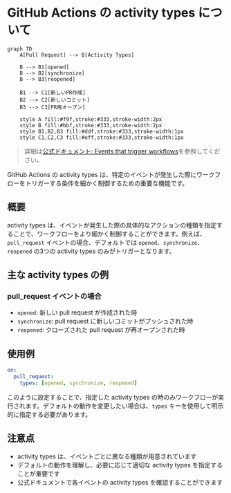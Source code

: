 # GitHub Actions の activity types について

```mermaid
graph TD
    A[Pull Request] --> B[Activity Types]
    
    B --> B1[opened]
    B --> B2[synchronize]
    B --> B3[reopened]
    
    B1 --> C1[新しいPR作成]
    B2 --> C2[新しいコミット]
    B3 --> C3[PR再オープン]
    
    style A fill:#f9f,stroke:#333,stroke-width:2px
    style B fill:#bbf,stroke:#333,stroke-width:2px
    style B1,B2,B3 fill:#ddf,stroke:#333,stroke-width:1px
    style C1,C2,C3 fill:#eff,stroke:#333,stroke-width:1px
```

> 詳細は[公式ドキュメント: Events that trigger workflows](https://docs.github.com/en/actions/using-workflows/events-that-trigger-workflows)を参照してください。

GitHub Actions の activity types は、特定のイベントが発生した際にワークフローをトリガーする条件を細かく制御するための重要な機能です。

## 概要

activity types は、イベントが発生した際の具体的なアクションの種類を指定することで、ワークフローをより細かく制御することができます。例えば、`pull_request` イベントの場合、デフォルトでは `opened`、`synchronize`、`reopened` の3つの activity types のみがトリガーとなります。

## 主な activity types の例

### pull_request イベントの場合
- `opened`: 新しい pull request が作成された時
- `synchronize`: pull request に新しいコミットがプッシュされた時
- `reopened`: クローズされた pull request が再オープンされた時

## 使用例

```yaml
on:
  pull_request:
    types: [opened, synchronize, reopened]
```

このように設定することで、指定した activity types の時のみワークフローが実行されます。デフォルトの動作を変更したい場合は、`types` キーを使用して明示的に指定する必要があります。

## 注意点

- activity types は、イベントごとに異なる種類が用意されています
- デフォルトの動作を理解し、必要に応じて適切な activity types を指定することが重要です
- 公式ドキュメントで各イベントの activity types を確認することができます
